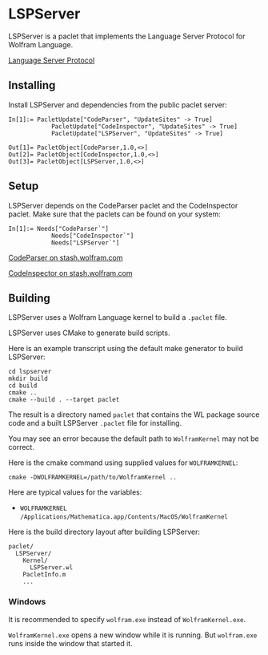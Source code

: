 # LSPServer

LSPServer is a paclet that implements the Language Server Protocol for Wolfram Language.

[Language Server Protocol](https://microsoft.github.io/language-server-protocol/)


## Installing

Install LSPServer and dependencies from the public paclet server:
```
In[1]:= PacletUpdate["CodeParser", "UpdateSites" -> True]
			PacletUpdate["CodeInspector", "UpdateSites" -> True]
			PacletUpdate["LSPServer", "UpdateSites" -> True]

Out[1]= PacletObject[CodeParser,1.0,<>]
Out[2]= PacletObject[CodeInspector,1.0,<>]
Out[3]= PacletObject[LSPServer,1.0,<>]
```


## Setup

LSPServer depends on the CodeParser paclet and the CodeInspector paclet. Make sure that the paclets can be found on your system:
```
In[1]:= Needs["CodeParser`"]
			Needs["CodeInspector`"]
			Needs["LSPServer`"]
```

[CodeParser on stash.wolfram.com](https://stash.wolfram.com/projects/COD/repos/codeparser/browse)

[CodeInspector on stash.wolfram.com](https://stash.wolfram.com/projects/COD/repos/codeinspector/browse)


## Building

LSPServer uses a Wolfram Language kernel to build a `.paclet` file.

LSPServer uses CMake to generate build scripts.

Here is an example transcript using the default make generator to build LSPServer:
```
cd lspserver
mkdir build
cd build
cmake ..
cmake --build . --target paclet
```

The result is a directory named `paclet` that contains the WL package source code and a built LSPServer `.paclet` file for installing.

You may see an error because the default path to `WolframKernel` may not be correct.

Here is the cmake command using supplied values for `WOLFRAMKERNEL`:
```
cmake -DWOLFRAMKERNEL=/path/to/WolframKernel ..
```

Here are typical values for the variables:
* `WOLFRAMKERNEL` `/Applications/Mathematica.app/Contents/MacOS/WolframKernel`

Here is the build directory layout after building LSPServer:

```
paclet/
  LSPServer/
    Kernel/
      LSPServer.wl
    PacletInfo.m
    ...
```

### Windows

It is recommended to specify `wolfram.exe` instead of `WolframKernel.exe`.

`WolframKernel.exe` opens a new window while it is running. But `wolfram.exe` runs inside the window that started it.

